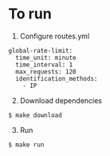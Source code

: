 # To run

1. Configure routes.yml
```
global-rate-limit:
  time_unit: minute
  time_interval: 1
  max_requests: 120
  identification_methods:
    - IP
```

2. Download dependencies
```
$ make download
```

3. Run
```
$ make run
```